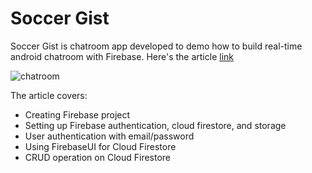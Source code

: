 # Soccer Gist
Soccer Gist is chatroom app developed to demo how to build real-time android chatroom with Firebase.  Here's the article [link](http://github.com)

  ![chatroom](https://cdn-images-1.medium.com/max/800/1*N6dpJZfV_2EymLTQsEREFw.png)

The article covers:
 - Creating Firebase project
 - Setting up Firebase authentication, cloud firestore, and storage
 - User authentication with email/password
 - Using FirebaseUI for Cloud Firestore
 - CRUD operation on Cloud Firestore
